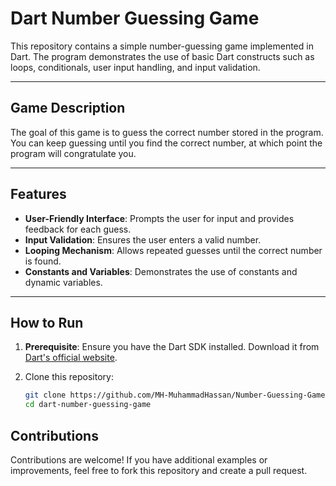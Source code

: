 # Dart Number Guessing Game

This repository contains a simple number-guessing game implemented in Dart. The program demonstrates the use of basic Dart constructs such as loops, conditionals, user input handling, and input validation.

---

## Game Description

The goal of this game is to guess the correct number stored in the program. You can keep guessing until you find the correct number, at which point the program will congratulate you.

---

## Features

- **User-Friendly Interface**: Prompts the user for input and provides feedback for each guess.
- **Input Validation**: Ensures the user enters a valid number.
- **Looping Mechanism**: Allows repeated guesses until the correct number is found.
- **Constants and Variables**: Demonstrates the use of constants and dynamic variables.

---

## How to Run

1. **Prerequisite**: Ensure you have the Dart SDK installed. Download it from [Dart's official website](https://dart.dev/get-dart).

2. Clone this repository:
   ```bash
   git clone https://github.com/MH-MuhammadHassan/Number-Guessing-Game.git
   cd dart-number-guessing-game

## Contributions

Contributions are welcome! If you have additional examples or improvements, feel free to fork this repository and create a pull request.

